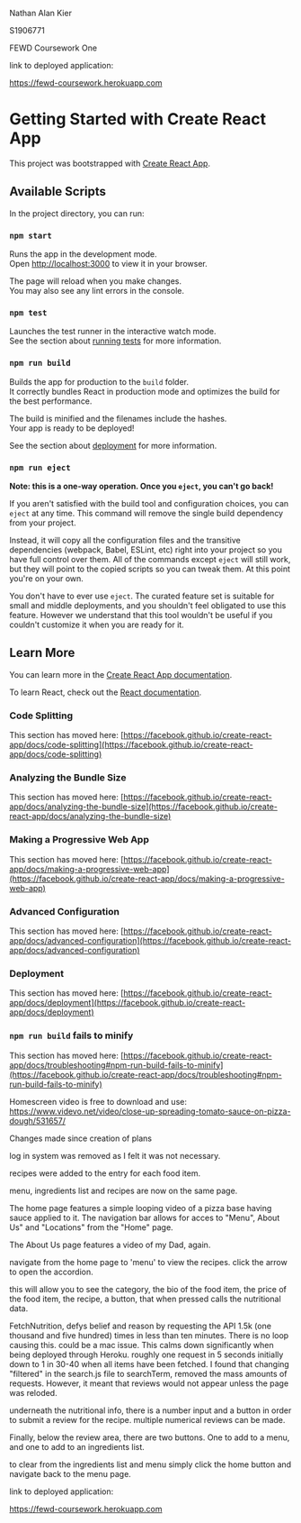 Nathan Alan Kier

S1906771

FEWD Coursework One





link to deployed application:

https://fewd-coursework.herokuapp.com




# Getting Started with Create React App

This project was bootstrapped with [Create React App](https://github.com/facebook/create-react-app).

## Available Scripts

In the project directory, you can run:

### `npm start`

Runs the app in the development mode.\
Open [http://localhost:3000](http://localhost:3000) to view it in your browser.

The page will reload when you make changes.\
You may also see any lint errors in the console.

### `npm test`

Launches the test runner in the interactive watch mode.\
See the section about [running tests](https://facebook.github.io/create-react-app/docs/running-tests) for more information.

### `npm run build`

Builds the app for production to the `build` folder.\
It correctly bundles React in production mode and optimizes the build for the best performance.

The build is minified and the filenames include the hashes.\
Your app is ready to be deployed!

See the section about [deployment](https://facebook.github.io/create-react-app/docs/deployment) for more information.

### `npm run eject`

**Note: this is a one-way operation. Once you `eject`, you can't go back!**

If you aren't satisfied with the build tool and configuration choices, you can `eject` at any time. This command will remove the single build dependency from your project.

Instead, it will copy all the configuration files and the transitive dependencies (webpack, Babel, ESLint, etc) right into your project so you have full control over them. All of the commands except `eject` will still work, but they will point to the copied scripts so you can tweak them. At this point you're on your own.

You don't have to ever use `eject`. The curated feature set is suitable for small and middle deployments, and you shouldn't feel obligated to use this feature. However we understand that this tool wouldn't be useful if you couldn't customize it when you are ready for it.

## Learn More

You can learn more in the [Create React App documentation](https://facebook.github.io/create-react-app/docs/getting-started).

To learn React, check out the [React documentation](https://reactjs.org/).

### Code Splitting

This section has moved here: [https://facebook.github.io/create-react-app/docs/code-splitting](https://facebook.github.io/create-react-app/docs/code-splitting)

### Analyzing the Bundle Size

This section has moved here: [https://facebook.github.io/create-react-app/docs/analyzing-the-bundle-size](https://facebook.github.io/create-react-app/docs/analyzing-the-bundle-size)

### Making a Progressive Web App

This section has moved here: [https://facebook.github.io/create-react-app/docs/making-a-progressive-web-app](https://facebook.github.io/create-react-app/docs/making-a-progressive-web-app)

### Advanced Configuration

This section has moved here: [https://facebook.github.io/create-react-app/docs/advanced-configuration](https://facebook.github.io/create-react-app/docs/advanced-configuration)

### Deployment

This section has moved here: [https://facebook.github.io/create-react-app/docs/deployment](https://facebook.github.io/create-react-app/docs/deployment)

### `npm run build` fails to minify

This section has moved here: [https://facebook.github.io/create-react-app/docs/troubleshooting#npm-run-build-fails-to-minify](https://facebook.github.io/create-react-app/docs/troubleshooting#npm-run-build-fails-to-minify)

Homescreen video is free to download and use: https://www.videvo.net/video/close-up-spreading-tomato-sauce-on-pizza-dough/531657/

Changes made since creation of plans

log in system was removed as I felt it was not necessary.

recipes were added to the entry for each food item.

menu, ingredients list and recipes are now on the same page.

The home page features a simple looping video of a pizza base having sauce applied to it. The navigation bar allows for acces to "Menu", About Us" and "Locations" from the "Home" page.

The About Us page features a video of my Dad, again.

navigate from the home page to 'menu' to view the recipes. click the arrow to open the accordion.

this will allow you to see the category, the bio of the food item, the price of the food item, the recipe, a button, that when pressed calls the nutritional data.

FetchNutrition, defys belief and reason by requesting the API 1.5k (one thousand and five hundred) times in less than ten minutes. There is no loop causing this. could be a mac issue. This calms down significantly when being deployed through Heroku. roughly one request in 5 seconds initially down to 1 in 30-40 when all items have been fetched. I found that changing "filtered" in the search.js file to searchTerm, removed the mass amounts of requests. However, it meant that reviews would not appear unless the page was reloded.

underneath the nutritional info, there is a number input and a button in order to submit a review for the recipe. multiple numerical reviews can be made.

Finally, below the review area, there are two buttons. One to add to a menu, and one to add to an ingredients list.

to clear from the ingredients list and menu simply click the home button and navigate back to the menu page.

link to deployed application:

https://fewd-coursework.herokuapp.com